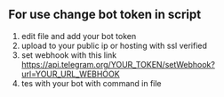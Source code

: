 ## For use change bot token in script
1. edit file and add your bot token
2. upload to your public ip or hosting with ssl verified
3. set webhook with this link 
https://api.telegram.org/YOUR_TOKEN/setWebhook?url=YOUR_URL_WEBHOOK
4. tes with your bot with command in file 

